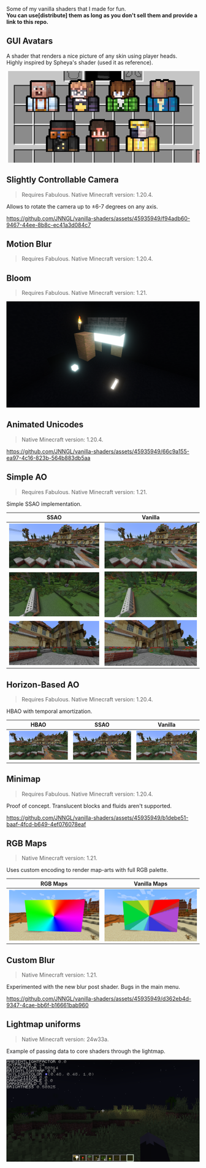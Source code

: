 Some of my vanilla shaders that I made for fun.<br>
**You can use[distribute] them as long as you don't sell them and provide a link to this repo.**

## GUI Avatars

A shader that renders a nice picture of any skin using player heads.<br>
Highly inspired by Spheya's shader (used it as reference).

![GUI Avatars](images/gui_avatars.png)

## Slightly Controllable Camera

> Requires Fabulous. Native Minecraft version: 1.20.4.

Allows to rotate the camera up to ±6-7 degrees on any axis.

https://github.com/JNNGL/vanilla-shaders/assets/45935949/f94adb60-9467-44ee-8b8c-ec41a3d084c7

## Motion Blur

> Requires Fabulous. Native Minecraft version: 1.20.4.

## Bloom

> Requires Fabulous. Native Minecraft version: 1.21.

![Bloom](images/bloom.png)

## Animated Unicodes

> Native Minecraft version: 1.20.4.

https://github.com/JNNGL/vanilla-shaders/assets/45935949/66c9a155-ea97-4c16-823b-564b883db5aa

## Simple AO

> Requires Fabulous. Native Minecraft version: 1.21.

Simple SSAO implementation.

 SSAO               | Vanilla
:------------------:|:----------------------:
![](images/ao1.png) | ![](images/noao1.png)
![](images/ao2.png) | ![](images/noao2.png)
![](images/ao3.png) | ![](images/noao3.png)

## Horizon-Based AO

> Requires Fabulous. Native Minecraft version: 1.20.4.

HBAO with temporal amortization.

 HBAO                | SSAO                 | Vanilla
:-------------------:|:--------------------:|:--------------------------:
![](images/hbao.png) | ![](images/ssao.png) | ![](images/vanillaao.png)

## Minimap

> Requires Fabulous. Native Minecraft version: 1.20.4.

Proof of concept.
Translucent blocks and fluids aren't supported.

https://github.com/JNNGL/vanilla-shaders/assets/45935949/b1debe51-baaf-4fcd-b649-4ef076078eaf

## RGB Maps

> Native Minecraft version: 1.21.

Uses custom encoding to render map-arts with full RGB palette.

 RGB Maps               | Vanilla Maps
:----------------------:|:-----------------------:
![](images/rgbmaps.png) | ![](images/defmaps.png)

## Custom Blur

> Native Minecraft version: 1.21.

Experimented with the new blur post shader. Bugs in the main menu.

https://github.com/JNNGL/vanilla-shaders/assets/45935949/d362eb4d-9347-4cae-bb6f-b16661bab960

## Lightmap uniforms

> Native Minecraft version: 24w33a.

Example of passing data to core shaders through the lightmap.

![](images/lightmap_uniforms.png)
